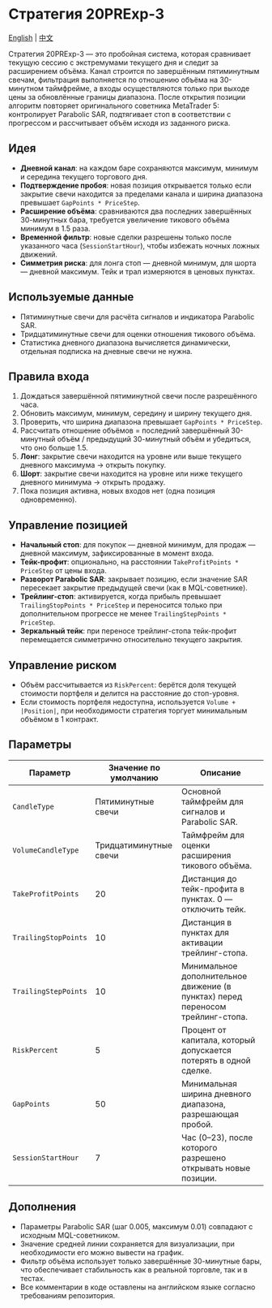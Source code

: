 # Стратегия 20PRExp-3
[English](README.md) | [中文](README_cn.md)

Стратегия 20PRExp-3 — это пробойная система, которая сравнивает текущую сессию с экстремумами текущего дня и следит за расширением объёма. Канал строится по завершённым пятиминутным свечам, фильтрация выполняется по отношению объёма на 30-минутном таймфрейме, а входы осуществляются только при выходе цены за обновлённые границы диапазона. После открытия позиции алгоритм повторяет оригинального советника MetaTrader 5: контролирует Parabolic SAR, подтягивает стоп в соответствии с прогрессом и рассчитывает объём исходя из заданного риска.

## Идея
- **Дневной канал**: на каждом баре сохраняются максимум, минимум и середина текущего торгового дня.
- **Подтверждение пробоя**: новая позиция открывается только если закрытие свечи находится за пределами канала и ширина диапазона превышает `GapPoints * PriceStep`.
- **Расширение объёма**: сравниваются два последних завершённых 30-минутных бара, требуется увеличение тикового объёма минимум в 1.5 раза.
- **Временной фильтр**: новые сделки разрешены только после указанного часа (`SessionStartHour`), чтобы избежать ночных ложных движений.
- **Симметрия риска**: для лонга стоп — дневной минимум, для шорта — дневной максимум. Тейк и трал измеряются в ценовых пунктах.

## Используемые данные
- Пятиминутные свечи для расчёта сигналов и индикатора Parabolic SAR.
- Тридцатиминутные свечи для оценки отношения тикового объёма.
- Статистика дневного диапазона вычисляется динамически, отдельная подписка на дневные свечи не нужна.

## Правила входа
1. Дождаться завершённой пятиминутной свечи после разрешённого часа.
2. Обновить максимум, минимум, середину и ширину текущего дня.
3. Проверить, что ширина диапазона превышает `GapPoints * PriceStep`.
4. Рассчитать отношение объёмов = последний завершённый 30-минутный объём / предыдущий 30-минутный объём и убедиться, что оно больше 1.5.
5. **Лонг**: закрытие свечи находится на уровне или выше текущего дневного максимума → открыть покупку.
6. **Шорт**: закрытие свечи находится на уровне или ниже текущего дневного минимума → открыть продажу.
7. Пока позиция активна, новых входов нет (одна позиция одновременно).

## Управление позицией
- **Начальный стоп**: для покупок — дневной минимум, для продаж — дневной максимум, зафиксированные в момент входа.
- **Тейк-профит**: опционально, на расстоянии `TakeProfitPoints * PriceStep` от цены входа.
- **Разворот Parabolic SAR**: закрывает позицию, если значение SAR пересекает закрытие предыдущей свечи (как в MQL-советнике).
- **Трейлинг-стоп**: активируется, когда прибыль превышает `TrailingStopPoints * PriceStep` и переносится только при дополнительном прогрессе не менее `TrailingStepPoints * PriceStep`.
- **Зеркальный тейк**: при переносе трейлинг-стопа тейк-профит перемещается симметрично относительно текущего закрытия.

## Управление риском
- Объём рассчитывается из `RiskPercent`: берётся доля текущей стоимости портфеля и делится на расстояние до стоп-уровня.
- Если стоимость портфеля недоступна, используется `Volume + |Position|`, при необходимости стратегия торгует минимальным объёмом в 1 контракт.

## Параметры
| Параметр | Значение по умолчанию | Описание |
|----------|------------------------|----------|
| `CandleType` | Пятиминутные свечи | Основной таймфрейм для сигналов и Parabolic SAR. |
| `VolumeCandleType` | Тридцатиминутные свечи | Таймфрейм для оценки расширения тикового объёма. |
| `TakeProfitPoints` | 20 | Дистанция до тейк-профита в пунктах. 0 — отключить тейк. |
| `TrailingStopPoints` | 10 | Дистанция в пунктах для активации трейлинг-стопа. |
| `TrailingStepPoints` | 10 | Минимальное дополнительное движение (в пунктах) перед переносом трейлинг-стопа. |
| `RiskPercent` | 5 | Процент от капитала, который допускается потерять в одной сделке. |
| `GapPoints` | 50 | Минимальная ширина дневного диапазона, разрешающая пробой. |
| `SessionStartHour` | 7 | Час (0–23), после которого разрешено открывать новые позиции. |

## Дополнения
- Параметры Parabolic SAR (шаг 0.005, максимум 0.01) совпадают с исходным MQL-советником.
- Значение средней линии сохраняется для визуализации, при необходимости его можно вывести на график.
- Фильтр объёма использует только завершённые 30-минутные бары, что обеспечивает стабильность как в реальной торговле, так и в тестах.
- Все комментарии в коде оставлены на английском языке согласно требованиям репозитория.
